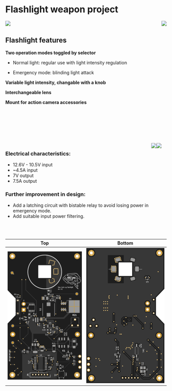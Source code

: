 # Flashlight weapon project

<img src="https://user-images.githubusercontent.com/21167984/195996789-b048d374-d32e-493f-831c-82f89510df39.png" height="500">






<img align="right" src="https://user-images.githubusercontent.com/21167984/195988344-1e1a6894-d30d-428e-af9c-e7eeb061bb04.png" height="400">

## Flashlight features
__Two operation modes toggled by selector__

 * Normal light: regular use with light intensity regulation

 * Emergency mode: blinding light attack

__Variable light intensity, changable with a knob__

__Interchangeable lens__

__Mount for action camera accessories__
<br/><br/>
<br/><br/>
<br/><br/>
<br/><br/>
<img align="right" src="https://user-images.githubusercontent.com/21167984/195998748-c04a7f2c-64ba-4586-9e8b-77939eeff909.png" height="300"> <img align="right" src="https://user-images.githubusercontent.com/21167984/195988672-879098bb-99c2-44bb-85fa-705240d8f8ec.png" height="300">

### Electrical characteristics:
* 12.6V - 10.5V input
* ~4.5A input
* 7V output
* 7.5A output


### Further improvement in design:
* Add a latching circuit with bistable relay to avoid losing power in emergency mode.
* Add suitable input power filtering.

Top             |  Bottom
:-------------------------:|:-------------------------:
![](SVG/top.svg)  |  ![](SVG/bottom.svg)

